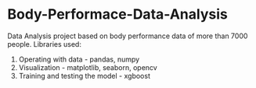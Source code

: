 # Body-Performace-Data-Analysis
Data Analysis project based on body performance data of more than 7000 people. 
Libraries used:
1. Operating with data - pandas, numpy
2. Visualization - matplotlib, seaborn, opencv
3. Training and testing the model - xgboost
